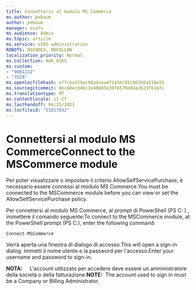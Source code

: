 ```yaml
---
title: Connettersi al modulo MS Commerce
ms.author: pebaum
author: pebaum
manager: scotv
ms.audience: Admin
ms.topic: article
ms.service: o365-administration
ROBOTS: NOINDEX, NOFOLLOW
localization_priority: Normal
ms.collection: Adm_O365
ms.custom:
- "9001212"
- "3528"
ms.openlocfilehash: e77c6a329ac99a4cea4f143dcb3c661b6a518e35
ms.sourcegitcommit: 8bc60ec34bc1e40685e3976576e04a2623f63a7c
ms.translationtype: MT
ms.contentlocale: it-IT
ms.lasthandoff: 04/15/2021
ms.locfileid: "51817032"
---
```

# <a name="connect-to-the-mscommerce-module"></a><span data-ttu-id="629a8-102">Connettersi al modulo MS Commerce</span><span class="sxs-lookup"><span data-stu-id="629a8-102">Connect to the MSCommerce module</span></span>

<span data-ttu-id="629a8-103">Per poter visualizzare o impostare il criterio AllowSelfServicePurchase, è necessario essere connessi al modulo MS Commerce.</span><span class="sxs-lookup"><span data-stu-id="629a8-103">You must be connected to the MSCommerce module before you can view or set the AllowSelfServicePurchase policy.</span></span>  

<span data-ttu-id="629a8-104">Per connettersi al modulo MS Commerce, al prompt di PowerShell (PS C: \) , immettere il comando seguente:</span><span class="sxs-lookup"><span data-stu-id="629a8-104">To connect to the MSCommerce module, at the PowerShell prompt (PS C:\), enter the following command:</span></span>

`Connect-MSCommerce`

<span data-ttu-id="629a8-105">Verrà aperta una finestra di dialogo di accesso.</span><span class="sxs-lookup"><span data-stu-id="629a8-105">This will open a sign-in dialog.</span></span> <span data-ttu-id="629a8-106">Immetti il nome utente e la password per l'accesso.</span><span class="sxs-lookup"><span data-stu-id="629a8-106">Enter your username and password to sign-in.</span></span>

<span data-ttu-id="629a8-107">**NOTA:** &nbsp; &nbsp; L'account utilizzato per accedere deve essere un amministratore della società o della fatturazione.</span><span class="sxs-lookup"><span data-stu-id="629a8-107">**NOTE:**&nbsp;&nbsp;The account used to sign in must be a Company or Billing Administrator.</span></span>
